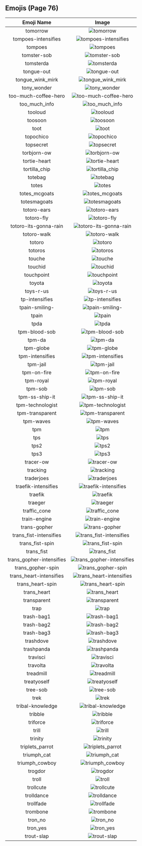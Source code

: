 
  ## Emojis (Page 76)
  |Emoji Name|Image|
  | :-: | :-: |
  |tomorrow| ![tomorrow](/emojis/hashicorp/tomorrow.png)|
  |tompoes-intensifies| ![tompoes-intensifies](/emojis/hashicorp/tompoes-intensifies.gif)|
  |tompoes| ![tompoes](/emojis/hashicorp/tompoes.jpg)|
  |tomster-sob| ![tomster-sob](/emojis/hashicorp/tomster-sob.png)|
  |tomsterda| ![tomsterda](/emojis/hashicorp/tomsterda.png)|
  |tongue-out| ![tongue-out](/emojis/hashicorp/tongue-out.gif)|
  |tongue_wink_mirk| ![tongue_wink_mirk](/emojis/hashicorp/tongue_wink_mirk.png)|
  |tony_wonder| ![tony_wonder](/emojis/hashicorp/tony_wonder.png)|
  |too-much-coffee-hero| ![too-much-coffee-hero](/emojis/hashicorp/too-much-coffee-hero.jpg)|
  |too_much_info| ![too_much_info](/emojis/hashicorp/too_much_info.gif)|
  |tooloud| ![tooloud](/emojis/hashicorp/tooloud.png)|
  |toosoon| ![toosoon](/emojis/hashicorp/toosoon.gif)|
  |toot| ![toot](/emojis/hashicorp/toot.gif)|
  |topochico| ![topochico](/emojis/hashicorp/topochico.jpg)|
  |topsecret| ![topsecret](/emojis/hashicorp/topsecret.png)|
  |torbjorn-ow| ![torbjorn-ow](/emojis/hashicorp/torbjorn-ow.png)|
  |tortie-heart| ![tortie-heart](/emojis/hashicorp/tortie-heart.png)|
  |tortilla_chip| ![tortilla_chip](/emojis/hashicorp/tortilla_chip.png)|
  |totebag| ![totebag](/emojis/hashicorp/totebag.png)|
  |totes| ![totes](/emojis/hashicorp/totes.jpg)|
  |totes_mcgoats| ![totes_mcgoats](/emojis/hashicorp/totes_mcgoats.jpg)|
  |totesmagoats| ![totesmagoats](/emojis/hashicorp/totesmagoats.gif)|
  |totoro-ears| ![totoro-ears](/emojis/hashicorp/totoro-ears.gif)|
  |totoro-fly| ![totoro-fly](/emojis/hashicorp/totoro-fly.gif)|
  |totoro-its-gonna-rain| ![totoro-its-gonna-rain](/emojis/hashicorp/totoro-its-gonna-rain.png)|
  |totoro-walk| ![totoro-walk](/emojis/hashicorp/totoro-walk.gif)|
  |totoro| ![totoro](/emojis/hashicorp/totoro.gif)|
  |totoros| ![totoros](/emojis/hashicorp/totoros.gif)|
  |touche| ![touche](/emojis/hashicorp/touche.png)|
  |touchid| ![touchid](/emojis/hashicorp/touchid.png)|
  |touchpoint| ![touchpoint](/emojis/hashicorp/touchpoint.png)|
  |toyota| ![toyota](/emojis/hashicorp/toyota.png)|
  |toys-r-us| ![toys-r-us](/emojis/hashicorp/toys-r-us.png)|
  |tp-intensifies| ![tp-intensifies](/emojis/hashicorp/tp-intensifies.gif)|
  |tpain-smiling-| ![tpain-smiling-](/emojis/hashicorp/tpain-smiling-.png)|
  |tpain| ![tpain](/emojis/hashicorp/tpain.png)|
  |tpda| ![tpda](/emojis/hashicorp/tpda.png)|
  |tpm-blood-sob| ![tpm-blood-sob](/emojis/hashicorp/tpm-blood-sob.png)|
  |tpm-da| ![tpm-da](/emojis/hashicorp/tpm-da.png)|
  |tpm-globe| ![tpm-globe](/emojis/hashicorp/tpm-globe.gif)|
  |tpm-intensifies| ![tpm-intensifies](/emojis/hashicorp/tpm-intensifies.gif)|
  |tpm-jail| ![tpm-jail](/emojis/hashicorp/tpm-jail.gif)|
  |tpm-on-fire| ![tpm-on-fire](/emojis/hashicorp/tpm-on-fire.gif)|
  |tpm-royal| ![tpm-royal](/emojis/hashicorp/tpm-royal.png)|
  |tpm-sob| ![tpm-sob](/emojis/hashicorp/tpm-sob.png)|
  |tpm-ss-ship-it| ![tpm-ss-ship-it](/emojis/hashicorp/tpm-ss-ship-it.png)|
  |tpm-technologist| ![tpm-technologist](/emojis/hashicorp/tpm-technologist.png)|
  |tpm-transparent| ![tpm-transparent](/emojis/hashicorp/tpm-transparent.png)|
  |tpm-waves| ![tpm-waves](/emojis/hashicorp/tpm-waves.gif)|
  |tpm| ![tpm](/emojis/hashicorp/tpm.png)|
  |tps| ![tps](/emojis/hashicorp/tps.png)|
  |tps2| ![tps2](/emojis/hashicorp/tps2.png)|
  |tps3| ![tps3](/emojis/hashicorp/tps3.png)|
  |tracer-ow| ![tracer-ow](/emojis/hashicorp/tracer-ow.png)|
  |tracking| ![tracking](/emojis/hashicorp/tracking.png)|
  |traderjoes| ![traderjoes](/emojis/hashicorp/traderjoes.png)|
  |traefik-intensifies| ![traefik-intensifies](/emojis/hashicorp/traefik-intensifies.gif)|
  |traefik| ![traefik](/emojis/hashicorp/traefik.png)|
  |traeger| ![traeger](/emojis/hashicorp/traeger.png)|
  |traffic_cone| ![traffic_cone](/emojis/hashicorp/traffic_cone.png)|
  |train-engine| ![train-engine](/emojis/hashicorp/train-engine.png)|
  |trans-gopher| ![trans-gopher](/emojis/hashicorp/trans-gopher.png)|
  |trans_fist-intensifies| ![trans_fist-intensifies](/emojis/hashicorp/trans_fist-intensifies.gif)|
  |trans_fist-spin| ![trans_fist-spin](/emojis/hashicorp/trans_fist-spin.gif)|
  |trans_fist| ![trans_fist](/emojis/hashicorp/trans_fist.png)|
  |trans_gopher-intensifies| ![trans_gopher-intensifies](/emojis/hashicorp/trans_gopher-intensifies.gif)|
  |trans_gopher-spin| ![trans_gopher-spin](/emojis/hashicorp/trans_gopher-spin.gif)|
  |trans_heart-intensifies| ![trans_heart-intensifies](/emojis/hashicorp/trans_heart-intensifies.gif)|
  |trans_heart-spin| ![trans_heart-spin](/emojis/hashicorp/trans_heart-spin.gif)|
  |trans_heart| ![trans_heart](/emojis/hashicorp/trans_heart.png)|
  |transparent| ![transparent](/emojis/hashicorp/transparent.png)|
  |trap| ![trap](/emojis/hashicorp/trap.png)|
  |trash-bag1| ![trash-bag1](/emojis/hashicorp/trash-bag1.png)|
  |trash-bag2| ![trash-bag2](/emojis/hashicorp/trash-bag2.png)|
  |trash-bag3| ![trash-bag3](/emojis/hashicorp/trash-bag3.png)|
  |trashdove| ![trashdove](/emojis/hashicorp/trashdove.png)|
  |trashpanda| ![trashpanda](/emojis/hashicorp/trashpanda.png)|
  |travisci| ![travisci](/emojis/hashicorp/travisci.png)|
  |travolta| ![travolta](/emojis/hashicorp/travolta.gif)|
  |treadmill| ![treadmill](/emojis/hashicorp/treadmill.png)|
  |treatyoself| ![treatyoself](/emojis/hashicorp/treatyoself.png)|
  |tree-sob| ![tree-sob](/emojis/hashicorp/tree-sob.png)|
  |trek| ![trek](/emojis/hashicorp/trek.png)|
  |tribal-knowledge| ![tribal-knowledge](/emojis/hashicorp/tribal-knowledge.png)|
  |tribble| ![tribble](/emojis/hashicorp/tribble.png)|
  |triforce| ![triforce](/emojis/hashicorp/triforce.gif)|
  |trill| ![trill](/emojis/hashicorp/trill.png)|
  |trinity| ![trinity](/emojis/hashicorp/trinity.png)|
  |triplets_parrot| ![triplets_parrot](/emojis/hashicorp/triplets_parrot.gif)|
  |triumph_cat| ![triumph_cat](/emojis/hashicorp/triumph_cat.png)|
  |triumph_cowboy| ![triumph_cowboy](/emojis/hashicorp/triumph_cowboy.png)|
  |trogdor| ![trogdor](/emojis/hashicorp/trogdor.gif)|
  |troll| ![troll](/emojis/hashicorp/troll.png)|
  |trollcute| ![trollcute](/emojis/hashicorp/trollcute.png)|
  |trolldance| ![trolldance](/emojis/hashicorp/trolldance.gif)|
  |trollfade| ![trollfade](/emojis/hashicorp/trollfade.gif)|
  |trombone| ![trombone](/emojis/hashicorp/trombone.png)|
  |tron_no| ![tron_no](/emojis/hashicorp/tron_no.png)|
  |tron_yes| ![tron_yes](/emojis/hashicorp/tron_yes.png)|
  |trout-slap| ![trout-slap](/emojis/hashicorp/trout-slap.gif)|
  